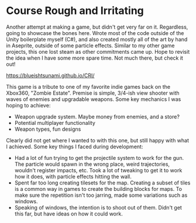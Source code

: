 # Course Rough and Irritating

Another attempt at making a game, but didn't get very far on it. Regardless, going to showcase the bones here. Wrote most of the code outside of the Unity boilerplate myself (C#), and also created mostly all of the art by hand in Aseprite, outside of some particle effects. Similar to my other game projects, this one lost steam as other commitments came up. Hope to revisit the idea when I have some more spare time. Not much there, but check it out!

https://blueishtsunami.github.io/CRI/

This game is a tribute to one of my favorite indie games back on the Xbox360, "Zombie Estate". Premise is simple, 3/4-ish view shooter with waves of enemies and upgradable weapons. Some key mechanics I was hoping to achieve: 
- Weapon upgrade system. Maybe money from enemies, and a store?
- Potential multiplayer functionality
- Weapon types, fun designs

Clearly did not get where I wanted to with this one, but still happy with what I achieved. Some key things I faced during development: 
- Had a lot of fun trying to get the projectile system to work for the gun. The particle would spawn in the wrong place, weird trajectories, wouldn't register impacts, etc. Took a lot of tweaking to get it to work how it does, with particle effects hitting the wall.
- Spent far too long creating tilesets for the map. Creating a subset of tiles is a common way in games to create the building blocks for maps. To make sure the repetition isn't too jarring, made some variations such as windows.
- Speaking of windows, the intention is to shoot out of them. Didn't get this far, but have ideas on how it could work.


